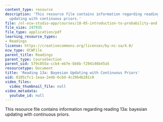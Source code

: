 ```yaml
---
content_type: resource
description: 'This resource file contains information regarding reading 13a: bayesian
  updating with continuous priors.'
file: /ol-ocw-studio-app/courses/18-05-introduction-to-probability-and-statistics-spring-2014/8105cfc11eaa2e4b6cbd4c29b4b281c0_MIT18_05S14_Reading13a.pdf
file_size: 247935
file_type: application/pdf
learning_resource_types:
- Readings
license: https://creativecommons.org/licenses/by-nc-sa/4.0/
ocw_type: OCWFile
parent_title: Readings
parent_type: CourseSection
parent_uid: 579c055a-ccb4-eb7e-bb6b-f294146b45a5
resourcetype: Document
title: 'Reading 13a: Bayesian Updating with Continuous Priors'
uid: 8105cfc1-1eaa-2e4b-6cbd-4c29b4b281c0
video_files:
  video_thumbnail_file: null
video_metadata:
  youtube_id: null
---
```

This resource file contains information regarding reading 13a: bayesian updating with continuous priors.